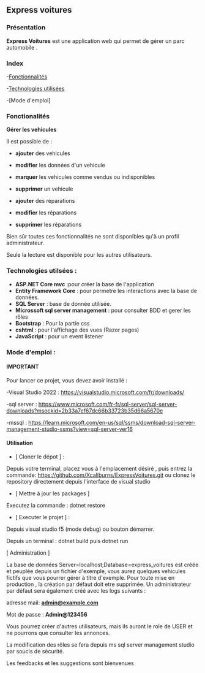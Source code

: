 ## Express voitures

### Présentation

**Express Voitures** est une application web qui permet de gérer un parc automobile . 

### Index 

-[Fonctionnalités](#fonctionalités)


-[Technologies utilisées](#technos)

-[Mode d'emploi]



### Fonctionalités
<a id="fonctionalités"></a>

**Gérer les vehicules**

Il est possible de :

  - **ajouter** des vehicules
  
  - **modifier** les données d'un vehicule
  
  - **marquer** les vehicules comme vendus ou indisponibles
  
  - **supprimer** un vehicule
  
  - **ajouter** des réparations
  
  - **modifier** les réparations
  
  - **supprimer** les réparations
  

  Bien sûr toutes ces fonctionnalités ne sont disponibles qu'à un profil administrateur.
  
  Seule la lecture est disponible pour les autres utilisateurs.

  
### Technologies utilsées :
<a id="technos"></a>

- **ASP.NET Core mvc** :pour créer la base de l'application 
- **Entity Framework Core** : pour permetre les interactions avec la base de données.
- **SQL Server** : base de donnée utilisée.
- **Microssoft sql server management** : pour consulter BDD et gerer les rôles
- **Bootstrap** : Pour la partie css
- **cshtml** : pour l'affichage des vues (Razor pages)
- **JavaScript** : pour un event listener

### Mode d'emploi :

#### IMPORTANT

Pour lancer ce projet, vous devez avoir installé :

-Visual Studio 2022 : https://visualstudio.microsoft.com/fr/downloads/

-sql server : https://www.microsoft.com/fr-fr/sql-server/sql-server-downloads?msockid=2b33a7ef67dc66b33723b35d66a5670e

-mssql : https://learn.microsoft.com/en-us/sql/ssms/download-sql-server-management-studio-ssms?view=sql-server-ver16


 #### Utilisation

- [ Cloner le dépot ] :
  
 Depuis votre terminal, placez vous à l'emplacement désiré , puis entrez la commande: 
 https://github.com/Xcaliburns/ExpressVoitures.git  ou clonez le repository directement depuis l'interface de visual studio
 
 - [ Mettre à jour les packages ]
 
 Executez la commande : dotnet restore
 
 - [ Executer le projet ] :
 
 Depuis visual studio f5 (mode debug) ou bouton démarrer.
 
 Depuis un terminal : dotnet build  puis dotnet run

 [ Administration ]

 La base de données Server=localhost;Database=express_voitures est créée et peuplée depuis un fichier d'exemple, vous aurez quelques vehicules fictifs que vous pourrer gérer à titre d'exemple. Pour toute mise en production , la création par défaut doit etre supprimée.
 Un administrateur par défaut sera également créé avec les logs suivants :
 
 adresse mail:
 **admin@example.com**
 
 Mot de passe :
 **Admin@123456**

 Vous pourrez créer d'autres utilisateurs, mais ils auront le role de USER et ne pourrons que consulter les annonces.

 La modification des rôles se fera depuis ms sql server management studio par soucis de sécurité.

 Les feedbacks et les suggestions sont bienvenues

 





